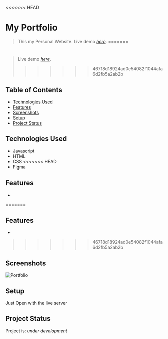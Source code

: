<<<<<<< HEAD
# My Portfolio
> This my Personal Website.
> Live demo [_here_](https://mahmood-mohie.github.io/my-portfolio/).
=======
# 
> 
> Live demo [_here_]().
>>>>>>> 46718d18924ad0e54082f1044afa6d2fb5a2ab2b

## Table of Contents
* [Technologies Used](#technologies-used)
* [Features](#features)
* [Screenshots](#screenshots)
* [Setup](#setup)
* [Project Status](#project-status)



## Technologies Used
- Javascript
- HTML
- CSS
<<<<<<< HEAD
- Figma


## Features
- 
=======

## Features
-
>>>>>>> 46718d18924ad0e54082f1044afa6d2fb5a2ab2b


## Screenshots
![Portfolio]()


## Setup
Just Open with the live server


## Project Status
Project is: _under development_

